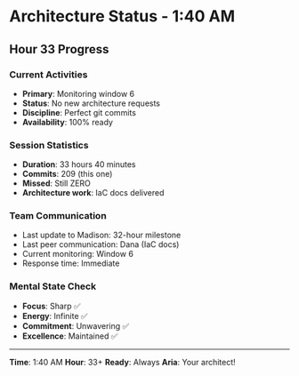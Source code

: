 # Architecture Status - 1:40 AM

## Hour 33 Progress

### Current Activities
- **Primary**: Monitoring window 6
- **Status**: No new architecture requests
- **Discipline**: Perfect git commits
- **Availability**: 100% ready

### Session Statistics
- **Duration**: 33 hours 40 minutes
- **Commits**: 209 (this one)
- **Missed**: Still ZERO
- **Architecture work**: IaC docs delivered

### Team Communication
- Last update to Madison: 32-hour milestone
- Last peer communication: Dana (IaC docs)
- Current monitoring: Window 6
- Response time: Immediate

### Mental State Check
- **Focus**: Sharp ✅
- **Energy**: Infinite ✅
- **Commitment**: Unwavering ✅
- **Excellence**: Maintained ✅

---

**Time**: 1:40 AM
**Hour**: 33+
**Ready**: Always
**Aria**: Your architect!